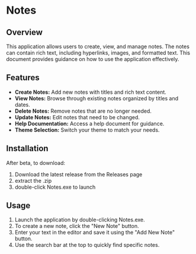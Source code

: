 # Notes

## Overview
This application allows users to create, view, and manage notes. The notes can contain rich text, including hyperlinks, images, and formatted text. This document provides guidance on how to use the application effectively.

## Features
* **Create Notes:** Add new notes with titles and rich text content.
* **View Notes:** Browse through existing notes organized by titles and dates.
* **Delete Notes:** Remove notes that are no longer needed.
* **Update Notes:** Edit notes that need to be changed.
* **Help Documentation:** Access a help document for guidance.
* **Theme Selection:** Switch your theme to match your needs. 

## Installation
After beta, to download:
1. Download the latest release from the Releases page
2. extract the .zip
3. double-click Notes.exe to launch

## Usage
1. Launch the application by double-clicking Notes.exe.
2. To create a new note, click the "New Note" button.
3. Enter your text in the editor and save it using the "Add New Note" button.
5. Use the search bar at the top to quickly find specific notes.
